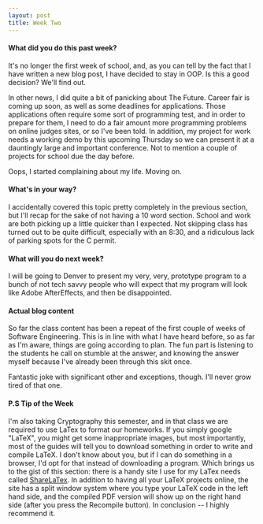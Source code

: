 ```yaml
---
layout: post
title: Week Two
---
```


#### What did you do this past week?

It's no longer the first week of school, and, as you can tell by the fact that I have written a new blog post, I have decided to stay in OOP. Is this a good decision? We'll find out.

In other news, I did quite a bit of panicking about The Future. Career fair is coming up soon, as well as some deadlines for applications. Those applications often require some sort of programming test, and in order to prepare for them, I need to do a fair amount more programming problems on online judges sites, or so I've been told. In addition, my project for work needs a working demo by this upcoming Thursday so we can present it at a dauntingly large and important conference. Not to mention a couple of projects for school due the day before.

Oops, I started complaining about my life. Moving on.

#### What's in your way?

I accidentally covered this topic pretty completely in the previous section, but I'll recap for the sake of not having a 10 word section. School and work are both picking up a little quicker than I expected. Not skipping class has turned out to be quite difficult, especially with an 8:30, and a ridiculous lack of parking spots for the C permit.

#### What will you do next week?
I will be going to Denver to present my very, very, prototype program to a bunch of not tech savvy people who will expect that my program will look like Adobe AfterEffects, and then be disappointed.

#### Actual blog content

So far the class content has been a repeat of the first couple of weeks of Software Engineering. This is in line with what I have heard before, so as far as I'm aware, things are going according to plan. The fun part is listening to the students he call on stumble at the answer, and knowing the answer myself because I've already been through this skit once.

Fantastic joke with significant other and exceptions, though. I'll never grow tired of that one.

#### P.S Tip of the Week
I'm also taking Cryptography this semester, and in that class we are required to use LaTex to format our homeworks. If you simply google "LaTeX", you might get some inappropriate images, but most importantly, most of the guides will tell you to download something in order to write and compile LaTeX. I don't know about you, but if I can do something in a browser, I'd opt for that instead of downloading a program. Which brings us to the gist of this section: there is a handy site I use for my LaTex needs called [ShareLaTex](http://www.sharelatex.com). In addition to having all your LaTeX projects online, the site has a split window system where you type your LaTeX code in the left hand side, and the compiled PDF version will show up on the right hand side (after you press the Recompile button). In conclusion -- I highly recommend it.
